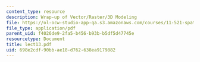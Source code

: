 ```yaml
---
content_type: resource
description: Wrap-up of Vector/Raster/3D Modeling
file: https://ol-ocw-studio-app-qa.s3.amazonaws.com/courses/11-521-spatial-database-management-and-advanced-geographic-information-systems-spring-2003/698e2cdf90bbae18d762638ea9179882_lect13.pdf
file_type: application/pdf
parent_uid: f4026de9-2fa5-b456-b93b-b5df5d47745e
resourcetype: Document
title: lect13.pdf
uid: 698e2cdf-90bb-ae18-d762-638ea9179882
---
```

